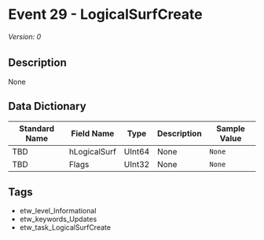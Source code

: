# Event 29 - LogicalSurfCreate
###### Version: 0

## Description
None

## Data Dictionary
|Standard Name|Field Name|Type|Description|Sample Value|
|---|---|---|---|---|
|TBD|hLogicalSurf|UInt64|None|`None`|
|TBD|Flags|UInt32|None|`None`|

## Tags
* etw_level_Informational
* etw_keywords_Updates
* etw_task_LogicalSurfCreate
